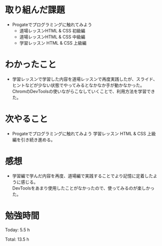 # 取り組んだ課題
- Progateでプログラミングに触れてみよう
  - 道場レッスンHTML & CSS 初級編
  - 道場レッスンHTML & CSS 中級編
  - 学習レッスン HTML & CSS 上級編

# わかったこと
- 学習レッスンで学習した内容を道場レッスンで再度実践したが、スライド、ヒントなどが少ない状態でやってみるとなかなか手が動かなかった。  
ChromのDevToolsの使いながらこなしていくことで、利用方法を学習できた。

# 次やること
- Progateでプログラミングに触れてみよう 学習レッスン HTML & CSS 上級編を引き続き進める。

# 感想
- 学習編で学んだ内容を再度、道場編で実践することでより記憶に定着したように感じる。  
DevToolsをあまり使用したことがなかったので、使ってみるのが楽しかった。

# 勉強時間
Today: 5.5 h

Total: 13.5 h
